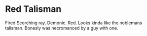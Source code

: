 # Red Talisman

Fired Scorching ray.
Demonic.
Red.
Looks kinda like the noblemans talisman.
Bonesly was necromanced by a guy with one.
